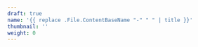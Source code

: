 ```yaml
---
draft: true
name: '{{ replace .File.ContentBaseName "-" " " | title }}'
thumbnail: ''
weight: 0
---
```

